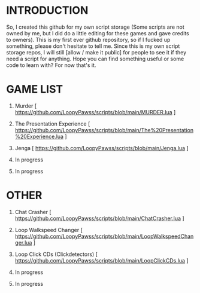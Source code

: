 # INTRODUCTION
So, I created this github for my own script storage (Some scripts are not owned by me, but I did do a little editing for these games and gave credits to owners).
This is my first ever github repository, so if I fucked up something, please don't hesitate to tell me.
Since this is my own script storage repos, I will still [allow / make it public] for people to see it if they need a script for anything.
Hope you can find something useful or some code to learn with? For now that's it.

# GAME LIST
1. Murder
[ https://github.com/LoopyPawss/scripts/blob/main/MURDER.lua ]

2. The Presentation Experience
[ https://github.com/LoopyPawss/scripts/blob/main/The%20Presentation%20Experience.lua ]

3. Jenga
[ https://github.com/LoopyPawss/scripts/blob/main/Jenga.lua ]

4. In progress
5. In progress

# OTHER
1. Chat Crasher
[ https://github.com/LoopyPawss/scripts/blob/main/ChatCrasher.lua ]

2. Loop Walkspeed Changer
[ https://github.com/LoopyPawss/scripts/blob/main/LoopWalkspeedChanger.lua ]

3. Loop Click CDs (Clickdetectors)
[ https://github.com/LoopyPawss/scripts/blob/main/LoopClickCDs.lua ]

4. In progress
5. In progress
